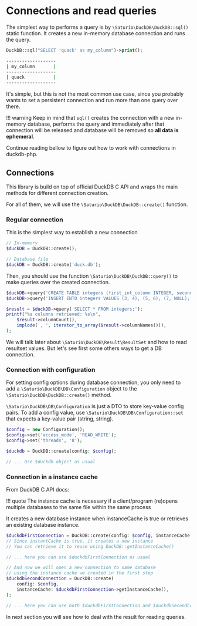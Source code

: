 # Connections and read queries

The simplest way to performs a query is by `\Saturio\DuckDB\DuckDB::sql()` static function.
It creates a new in-memory database connection and runs the query.

```php
DuckDB::sql("SELECT 'quack' as my_column")->print();
```

```bash
-------------------
| my_column       |
-------------------
| quack           |
-------------------
```

It's simple, but this is not the most common use case, since you probably wants
to set a persistent connection and run more than one query over there.

!!! warning
    Keep in mind that `sql()` creates the connection with a new in-memory database,
    performs the query and immediately after that connection will be released and
    database will be removed so **all data is ephemeral**.

Continue reading bellow to figure out how to work with connections in duckdb-php.

## Connections

This library is build on top of official DuckDB C API and wraps the main methods
for different connection creation.

For all of them, we will use the `\Saturio\DuckDB\DuckDB::create()` function.



### Regular connection

This is the simplest way to establish a new connection

```php
// In-memory
$duckDB = DuckDB::create();

// Database file
$duckDB = DuckDB::create('duck.db');
```

Then, you should use the function `\Saturio\DuckDB\DuckDB::query()`
to make queries over the created connection.

```php
$duckDB->query('CREATE TABLE integers (first_int_column INTEGER, second_int_column INTEGER);');
$duckDB->query('INSERT INTO integers VALUES (3, 4), (5, 6), (7, NULL);');

$result = $duckDB->query('SELECT * FROM integers;');
printf("%s columns retrieved: %s\n",
    $result->columnCount(),
    implode(', ', iterator_to_array($result->columnNames())),
);
```

We will talk later about `\Saturio\DuckDB\Result\ResultSet` and
how to read resultset values. But let's see first some others ways
to get a DB connection.


### Connection with configuration

For setting config options during database connection, you only need to add
a `\Saturio\DuckDB\DB\Configuration` object to the `\Saturio\DuckDB\DuckDB::create()`
method.

`\Saturio\DuckDB\DB\Configuration` is just a DTO to store key-value config pairs.
To add a config value, use `\Saturio\DuckDB\DB\Configuration::set` that expects a key-value pair (string, string).

```php
$config = new Configuration();
$config->set('access_mode', 'READ_WRITE');
$config->set('threads', '8');

$duckdb = DuckDB::create(config: $config);

// ... Use $duckdb object as usual
```

### Connection in a instance cache

From DuckDB C API docs:

!!! quote
    The instance cache is necessary if a client/program (re)opens multiple databases to the same file within the same process

It creates a new database instance when instanceCache is true or retrieves an existing database instance.

```php
$duckdbFirstConnection = DuckDB::create(config: $config, instanceCache: true);
// Since instantCache is true, it creates a new instance
// You can retrieve it to reuse using DuckDB::getInstanceCache()

// ... here you can use $duckdbFirstConnection as usual

// And now we will open a new connection to same database
// using the instance cache we created in the first step
$duckdbSecondConnection = DuckDB::create(
    config: $config,
    instanceCache: $duckdbFirstConnection->getInstanceCache(),
);

// ... here you can use both $duckdbFirstConnection and $duckdbSecondConnection
```

In next section you will see how to deal with the result for reading queries.
